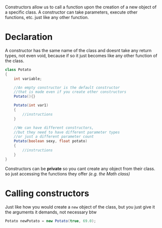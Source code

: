 Constructors allow us to call a function upon the creation of a new object of a specific class. A constructor can take parameters, execute other functions, etc. just like any other function.

# Declaration
A constructor has the same name of the class and doesnt take any return types, not even void, because if so it just becomes like any other function of the class.
```java
class Potato
{
	int variable;

	//An empty constructor is the default constructor
	//that is made even if you create other constructors
	Potato(){}

	Potato(int var1)
	{
		//instructions
	}

	//We can have different constructors,
	//but they need to have different parameter types 
	//or just a different parameter count
	Potato(boolean sexy, float potato)
	{
		//instructions
	}
}
```

Constructors can be **private** so you cant create any object from their class. so just accessing the functions they offer *(e.g. the Math class)*

# Calling constructors
Just like how you would create a `new` object of the class, but you just give it the arguments it demands, not necessary btw
```java
Potato newPotato = new Potato(true, 69.0);
```
